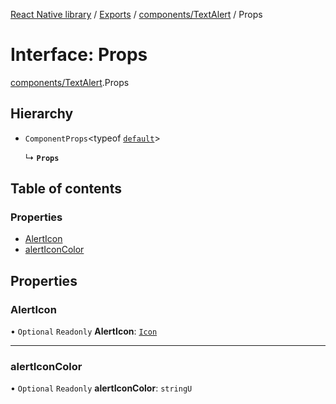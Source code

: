 [React Native library](../index.md) / [Exports](../modules.md) / [components/TextAlert](../modules/components_TextAlert.md) / Props

# Interface: Props

[components/TextAlert](../modules/components_TextAlert.md).Props

## Hierarchy

- `ComponentProps`\<typeof [`default`](../modules/components_common_components_common_common_components_Text.md#default)\>

  ↳ **`Props`**

## Table of contents

### Properties

- [AlertIcon](components_TextAlert.Props.md#alerticon)
- [alertIconColor](components_TextAlert.Props.md#alerticoncolor)

## Properties

### AlertIcon

• `Optional` `Readonly` **AlertIcon**: [`Icon`](icons_icons_common_types.Icon.md)

___

### alertIconColor

• `Optional` `Readonly` **alertIconColor**: `stringU`
